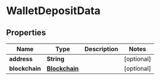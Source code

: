 # WalletDepositData

## Properties
Name | Type | Description | Notes
------------ | ------------- | ------------- | -------------
**address** | **String** |  |  [optional]
**blockchain** | [**Blockchain**](Blockchain.md) |  |  [optional]
